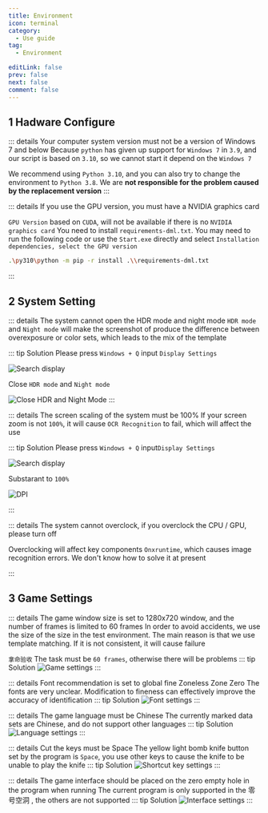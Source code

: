 ```yaml
---
title: Environment
icon: terminal
category:
  - Use guide
tag:
  - Environment

editLink: false
prev: false
next: false
comment: false
---
```


## 1 Hadware Configure

::: details Your computer system version must not be a version of Windows 7 and below
Because `python` has given up support for `Windows 7` in `3.9`, and our script is based on `3.10`, so we cannot start it depend on the `Windows 7`

We recommend using `Python 3.10`, and you can also try to change the environment to `Python 3.8`. We are **not responsible for the problem caused by the replacement version**
:::

::: details If you use the GPU version, you must have a NVIDIA graphics card

`GPU Version` based on `CUDA`, will not be available if there is no `NVIDIA graphics card`
You need to install `requirements-dml.txt`. You may need to run the following code or use the `Start.exe` directly and select `Installation dependencies, select the GPU version `

```bash
.\py310\python -m pip -r install .\\requirements-dml.txt
```
:::

## 2 System Setting

::: details The system cannot open the HDR mode and night mode
`HDR mode` and `Night mode` will make the screenshot of produce the difference between overexposure or color sets, which leads to the mix of the template

::: tip Solution
Please press `Windows + Q` input `Display Settings`

![Search display](/image/MonitorSearch.png)

Close `HDR mode` and `Night mode`

![Close HDR and Night Mode](/image/MonitorSetting.png)
:::

::: details The screen scaling of the system must be 100%
If your screen zoom is not `100%`, it will cause `OCR Recognition` to fail, which will affect the use

::: tip Solution
Please press `Windows + Q` input` Display Settings `

![Search display](/image/MonitorSearch.png)

Substarant to `100%`

![DPI](/image/DPI.png)

:::

::: details The system cannot overclock, if you overclock the CPU / GPU, please turn off

Overclocking will affect key components `Onxruntime`, which causes image recognition errors. We don't know how to solve it at present

:::

## 3 Game Settings

::: details The game window size is set to 1280x720 window, and the number of frames is limited to 60 frames
In order to avoid accidents, we use the size of the size in the test environment. The main reason is that we use template matching. If it is not consistent, it will cause failure

`拿命验收` The task must be `60 frames`, otherwise there will be problems
::: tip Solution
![Game settings](/image/GameSettings.png)
:::

::: details Font recommendation is set to global fine
Zoneless Zone Zero The fonts are very unclear. Modification to fineness can effectively improve the accuracy of identification
::: tip Solution
![Font settings](/image/FontSettings.png)
:::

::: details The game language must be Chinese
The currently marked data sets are Chinese, and do not support other languages
::: tip Solution
![Language settings](/image/LanguageSettings.png)
:::

::: details Cut the keys must be Space
The yellow light bomb knife button set by the program is `Space`, you use other keys to cause the knife to be unable to play the knife
::: tip Solution
![Shortcut key settings](/image/ControlSettings.png)
:::

::: details The game interface should be placed on the zero empty hole in the program when running
The current program is only supported in the 零号空洞 , 
the others are not supported
::: tip Solution
![Interface settings](/image/Page.png)
:::